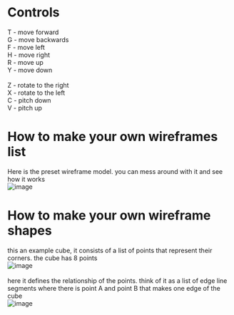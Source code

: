 # Controls

T - move forward\
G - move backwards\
F - move left\
H - move right\
R - move up\
Y - move down\
\
Z - rotate to the right\
X - rotate to the left\
C - pitch down\
V - pitch up

# How to make your own wireframes list

Here is the preset wireframe model. you can mess around with it and see how it works \
![image](https://user-images.githubusercontent.com/89518595/207528667-70e069f1-09f5-4499-9903-960e731b69a5.png)


# How to make your own wireframe shapes

this an example cube, it consists of a list of points that represent their corners. the cube has 8 points\
![image](https://user-images.githubusercontent.com/89518595/207528187-f1b3a690-8d7c-473e-86e5-73ab05d28f67.png) \
\
here it defines the relationship of the points. think of it as a list of edge line segments where there is point A and point B that makes one edge of the cube \
![image](https://user-images.githubusercontent.com/89518595/207528335-bc7ebd22-d53b-4138-a4ac-b9db70a89ed3.png)

